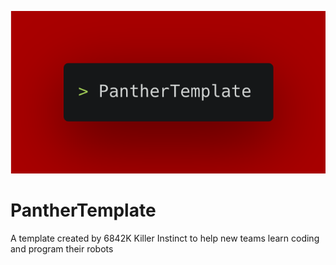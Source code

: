 <img src="PantherTemplateLogo.png"></img>

# PantherTemplate
A template created by 6842K Killer Instinct to help new teams learn coding and program their robots

